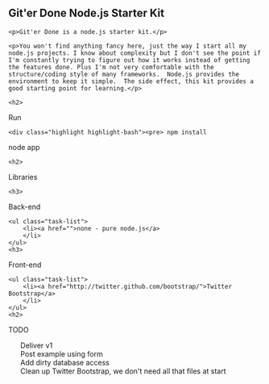 <article class="markdown-body entry-content" itemprop="mainContentOfPage">
    <h1>
        <a name="user-content-nodejs-starter-kit" class="anchor" href="#git-er-done">
            <span class="octicon octicon-link"></span>
        </a>Git'er Done Node.js Starter Kit
    </h1>

    <p>Git'er Done is a node.js starter kit.</p>

    <p>You won't find anything fancy here, just the way I start all my node.js projects. I know about complexity but I don't see the point if I'm constantly trying to figure out how it works instead of getting the features done. Plus I'm not very comfortable with the structure/coding style of many frameworks.  Node.js provides the environment to keep it simple.  The side effect, this kit provides a good starting point for learning.</p>

    <h2>
<a name="user-content-run" class="anchor" href="#run"><span class="octicon octicon-link"></span></a>Run</h2>

    <div class="highlight highlight-bash"><pre> npm install
 node app
</pre>
    </div>

    <h2>
<a name="user-content-libraries" class="anchor" href="#libraries"><span class="octicon octicon-link"></span></a>Libraries</h2>

    <h3>
<a name="user-content-back-end" class="anchor" href="#back-end"><span class="octicon octicon-link"></span></a>Back-end</h3>

    <ul class="task-list">
        <li><a href="">none - pure node.js</a>
        </li>
    </ul>
    <h3>
<a name="user-content-front-end" class="anchor" href="#front-end"><span class="octicon octicon-link"></span></a>Front-end</h3>

    <ul class="task-list">
        <li><a href="http://twitter.github.com/bootstrap/">Twitter Bootstrap</a>
        </li>
    </ul>
    <h2>
<a name="user-content-todo" class="anchor" href="#todo"><span class="octicon octicon-link"></span></a>TODO</h2>
    <ul class="task-list">
        <li>Deliver v1</li>
        <li>Post example using form</li>
        <li>Add dirty database access</li>
        <li>Clean up Twitter Bootstrap, we don't need all that files at start</li>
    </ul>
</article>